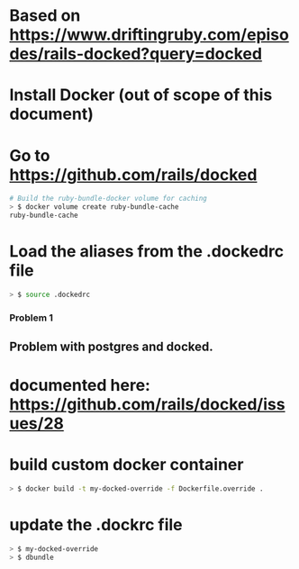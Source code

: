# Based on https://www.driftingruby.com/episodes/rails-docked?query=docked

# Install Docker (out of scope of this document)

# Go to https://github.com/rails/docked
```bash
# Build the ruby-bundle-docker volume for caching
> $ docker volume create ruby-bundle-cache
ruby-bundle-cache
```

# Load the aliases from the .dockedrc file
```bash
> $ source .dockedrc
```

### Problem 1
## Problem with postgres and docked.
# documented here: https://github.com/rails/docked/issues/28

# build custom docker container
```bash
> $ docker build -t my-docked-override -f Dockerfile.override .
```
# update the .dockrc file
```bash
> $ my-docked-override
> $ dbundle
```



